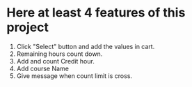 # Here at least 4 features of this project

1. Click "Select" button and add the values in cart.
2. Remaining hours count down.
3. Add and count Credit hour.
4. Add course Name
5. Give message when count limit is cross.
